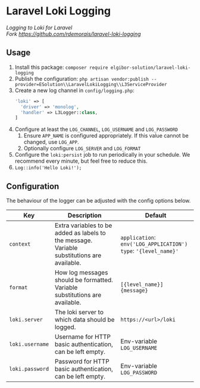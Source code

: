 # Laravel Loki Logging
_Logging to Loki for Laravel_  
_Fork https://github.com/rdemorais/laravel-loki-logging_

## Usage
1. Install this package: `composer require elgibor-solution/laravel-loki-logging`
2. Publish the configuration: `php artisan vendor:publish --provider=ESolution\\LaravelLokiLogging\\L3ServiceProvider`
3. Create a new log channel in `config/logging.php`:
   ```php
   'loki' => [
     'driver' => 'monolog',
     'handler' => L3Logger::class,
   ]
   ```
4. Configure at least the `LOG_CHANNEL`, `LOG_USERNAME` and `LOG_PASSWORD`
    1. Ensure `APP_NAME` is configured appropriately. If this value cannot be changed, use `LOG_APP`.
    2. Optionally configure `LOG_SERVER` and `LOG_FORMAT`
5. Configure the `loki:persist` job to run periodically in your schedule. We recommend every minute, but feel free to
 reduce this.
6. `Log::info('Hello Loki!');`

## Configuration
The behaviour of the logger can be adjusted with the config options below.

|Key|Description|Default|
|---|---|---|
|`context`|Extra variables to be added as labels to the message. Variable substitutions are available.|`application`: `env('LOG_APPLICATION')`<br/>`type`: `'{level_name}'`|
|`format`|How log messages should be formatted. Variable substitutions are available.|`[{level_name}] {message}`|
|`loki.server`|The loki server to which data should be logged.|`https://<url>/loki`|
|`loki.username`|Username for HTTP basic authentication, can be left empty.|Env-variable `LOG_USERNAME`|
|`loki.password`|Password for HTTP basic authentication, can be left empty.|Env-variable `LOG_PASSWORD`|
